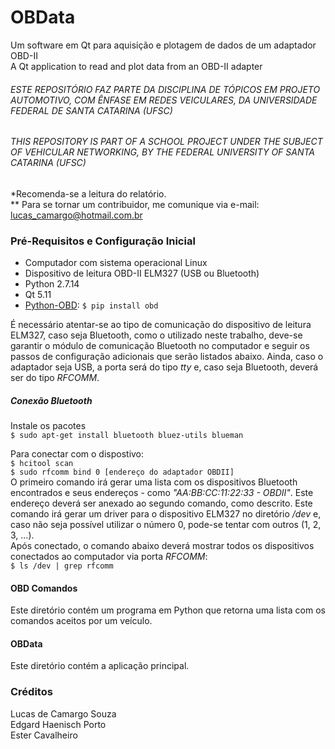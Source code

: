 # OBData
Um software em Qt para aquisição e plotagem de dados de um adaptador OBD-II<br />
A Qt application to read and plot data from an OBD-II adapter


###### ESTE REPOSITÓRIO FAZ PARTE DA DISCIPLINA DE TÓPICOS EM PROJETO AUTOMOTIVO, COM ÊNFASE EM REDES VEICULARES, DA UNIVERSIDADE FEDERAL DE SANTA CATARINA (UFSC)
###### THIS REPOSITORY IS PART OF A SCHOOL PROJECT UNDER THE SUBJECT OF VEHICULAR NETWORKING, BY THE FEDERAL UNIVERSITY OF SANTA CATARINA (UFSC)

\*Recomenda-se a leitura do relatório.<br />
\*\* Para se tornar um contribuidor, me comunique via e-mail: lucas_camargo@hotmail.com.br

### Pré-Requisitos e Configuração Inicial
- Computador com sistema operacional Linux
- Dispositivo de leitura OBD-II ELM327 (USB ou Bluetooth)
- Python 2.7.14
- Qt 5.11
- [Python-OBD](https://python-obd.readthedocs.io/en/latest/): `$ pip install obd`

É necessário atentar-se ao tipo de comunicação do dispositivo de leitura ELM327, caso seja Bluetooth, como o utilizado neste trabalho, deve-se garantir o módulo de comunicação Bluetooth no computador e seguir os passos de configuração adicionais que serão listados abaixo. Ainda, caso o adaptador seja USB, a porta será do tipo *tty* e, caso seja Bluetooth, deverá ser do tipo *RFCOMM*.

##### Conexão Bluetooth
Instale os pacotes<br />
`$ sudo apt-get install bluetooth bluez-utils blueman`

Para conectar com o dispostivo:<br />
`$ hcitool scan`<br />
`$ sudo rfcomm bind 0 [endereço do adaptador OBDII]`<br />
O primeiro comando irá gerar uma lista com os dispositivos Bluetooth encontrados e seus endereços - como *"AA:BB:CC:11:22:33 - OBDII"*. Este endereço deverá ser anexado ao segundo comando, como descrito. Este comando irá gerar um driver para o dispositivo ELM327 no diretório */dev* e, caso não seja possível utilizar o número 0, pode-se tentar com outros (1, 2, 3, ...).<br />
Após conectado, o comando abaixo deverá mostrar todos os dispositivos conectados ao computador via porta *RFCOMM*:<br />
`$ ls /dev | grep rfcomm`

#### OBD Comandos
Este diretório contém um programa em Python que retorna uma lista com os comandos aceitos por um veículo.

#### OBData
Este diretório contém a aplicação principal.

### Créditos
Lucas de Camargo Souza<br />
Edgard Haenisch Porto<br />
Ester Cavalheiro
